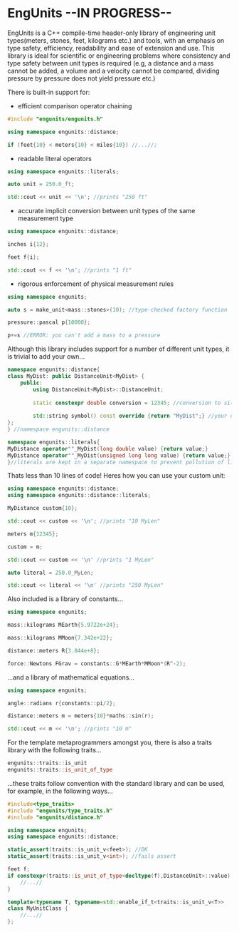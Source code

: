 # EngUnits --IN PROGRESS--
EngUnits is a C++ compile-time header-only library of engineering unit types(meters, stones, feet, kilograms etc.) and tools, with an emphasis on type safety, efficiency, readability and ease of extension and use. This library is ideal for scientific or engineering problems where consistency and type safety between unit types is required (e.g, a distance and a mass cannot be added, a volume and a velocity cannot be compared, dividing pressure by pressure does not yield pressure etc.)

There is built-in support for:

- efficient comparison operator chaining
```c++
#include "engunits/engunits.h"

using namespace engunits::distance;

if (feet{10} < meters{10} < miles{10}) //...//;
```
- readable literal operators
```c++
using namespace engunits::literals;

auto unit = 250.0_ft;

std::cout << unit << '\n'; //prints "250 ft"
```

- accurate implicit conversion between unit types of the same measurement type
```c++
using namespace engunits::distance;

inches i{12};

feet f{i};

std::cout << f << '\n'; //prints "1 ft"
```

- rigorous enforcement of physical measurement rules
```c++
using namespace engunits;

auto s = make_unit<mass::stones>(10); //type-checked factory function

pressure::pascal p{10000};

p+=s //ERROR: you can't add a mass to a pressure
```

Although this library includes support for a number of different unit types, it is trivial to add your own...
```c++
namespace engunits::distance{
class MyDist: public DistanceUnit<MyDist> {
    public:
        using DistanceUnit<MyDist>::DistanceUnit;
        
        static constexpr double conversion = 12345; //conversion to si(how many meters make up this unit)
        
        std::string symbol() const override {return "MyDist";} //your unit symbol
};
} //namespace engunits::distance

namespace engunits::literals{
MyDistance operator""_MyDist(long double value) {return value;}
MyDistance operator""_MyDist(unsigned long long value) {return value;} //OPTIONAL literal operators
}//literals are kept in a separate namespace to prevent pollution of literals

``` 

Thats less than 10 lines of code! Heres how you can use your custom unit:
```c++
using namespace engunits::distance;
using namespace engunits::distance::literals;

MyDistance custom{10};

std::cout << custom << '\n'; //prints "10 MyLen"

meters m{12345};

custom = m;

std::cout << custom << '\n' //prints "1 MyLen"

auto literal = 250.0_MyLen;

std::cout << literal << '\n' //prints "250 MyLen"

```


Also included is a library of constants...
```c++
using namespace engunits;

mass::kilograms MEarth{5.9722e+24};

mass::kilograms MMoon{7.342e+22};

distance::meters R{3.844e+8};

force::Newtons FGrav = constants::G*MEarth*MMoon*(R^-2);
```

...and a library of mathematical equations...
```c++
using namespace engunits;

angle::radians r{constants::pi/2};

distance::meters m = meters{10}*maths::sin(r);

std::cout << m << '\n'; //prints "10 m"
```

For the template metaprogrammers amongst you, there is also a traits library with the following traits...
```c++
engunits::traits::is_unit
engunits::traits::is_unit_of_type
```
...these traits follow convention with the standard library and can be used, for example, in the following ways...
```c++
#include<type_traits>
#include "engunits/type_traits.h"
#include "engunits/distance.h"

using namespace engunits;
using namespace engunits::distance;

static_assert(traits::is_unit_v<feet>); //OK
static_assert(traits::is_unit_v<int>); //fails assert

feet f;
if constexpr(traits::is_unit_of_type<decltype(f),DistanceUnit>::value) {
    //...//
}

template<typename T, typename=std::enable_if_t<traits::is_unit_v<T>>
class MyUnitClass {
    //...//
};
```
